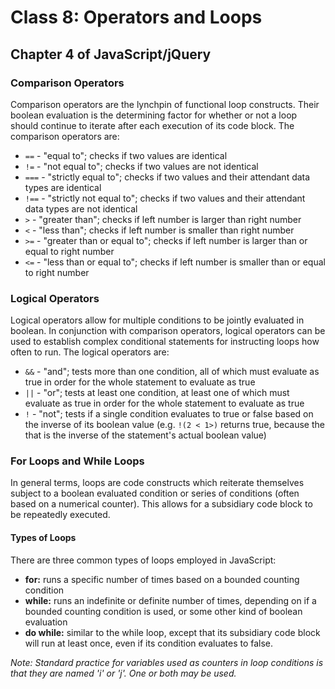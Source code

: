 # Class 8: Operators and Loops

## Chapter 4 of JavaScript/jQuery

### Comparison Operators

Comparison operators are the lynchpin of functional loop constructs. Their boolean evaluation is the determining factor for whether or not a loop should continue to iterate after each execution of its code block. The comparison operators are:

- `==` - "equal to"; checks if two values are identical
- `!=` - "not equal to"; checks if two values are not identical
- `===` - "strictly equal to"; checks if two values and their attendant data types are identical
- `!==` - "strictly not equal to"; checks if two values and their attendant data types are not identical
- `>` - "greater than"; checks if left number is larger than right number
- `<` - "less than"; checks if left number is smaller than right number
- `>=` - "greater than or equal to"; checks if left number is larger than or equal to right number
- `<=` - "less than or equal to"; checks if left number is smaller than or equal to right number

### Logical Operators

Logical operators allow for multiple conditions to be jointly evaluated in boolean. In conjunction with comparison operators, logical operators can be used to establish complex conditional statements for instructing loops how often to run. The logical operators are:

- `&&` - "and"; tests more than one condition, all of which must evaluate as true in order for the whole statement to evaluate as true
- `||` - "or"; tests at least one condition, at least one of which must evaluate as true in order for the whole statement to evaluate as true
- `!` - "not"; tests if a single condition evaluates to true or false based on the inverse of its boolean value (e.g. `!(2 < 1>)` returns true, because the that is the inverse of the statement's actual boolean value)

### For Loops and While Loops

In general terms, loops are code constructs which reiterate themselves subject to a boolean evaluated condition or series of conditions (often based on a numerical counter). This allows for a subsidiary code block to be repeatedly executed.

#### Types of Loops

There are three common types of loops employed in JavaScript:

- **for:** runs a specific number of times based on a bounded counting condition
- **while:** runs an indefinite or definite number of times, depending on if a bounded counting condition is used, or some other kind of boolean evaluation
- **do while:** similar to the while loop, except that its subsidiary code block will run at least once, even if its condition evaluates to false.

_Note: Standard practice for variables used as counters in loop conditions is that they are named 'i' or 'j'. One or both may be used._